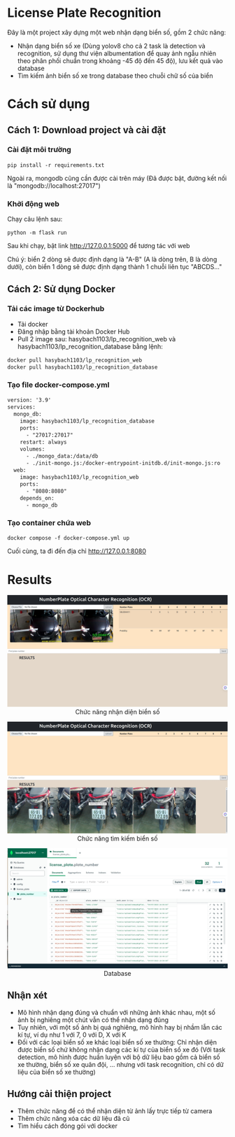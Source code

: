 # License Plate Recognition
Đây là một project xây dựng một web nhận dạng biển số, gồm 2 chức năng:<br>

* Nhận dạng biển số xe (Dùng yolov8 cho cả 2 task là detection và recognition, sử dụng thư viện albumentation để quay ảnh ngẫu nhiên theo phân phối chuẩn trong khoảng -45 độ đến 45 độ), lưu kết quả vào database
* Tìm kiếm ảnh biển số xe trong database theo chuỗi chữ số của biển

# Cách sử dụng

## Cách 1: Download project và cài đặt

### Cài đặt môi trường
```
pip install -r requirements.txt
```
Ngoài ra, mongodb cũng cần được cài trên máy (Đã được bật, đường kết nối là "mongodb://localhost:27017")

### Khởi động web

Chạy câu lệnh sau:
```
python -m flask run
```
Sau khi chạy, bật link http://127.0.0.1:5000 để tương tác với web 

Chú ý: biển 2 dòng sẽ được định dạng là "A-B" (A là dòng trên, B là dòng dưới), còn biển 1 dòng sẽ được định dạng thành 1 chuỗi liên tục "ABCDS..."

## Cách 2: Sử dụng Docker

### Tải các image từ Dockerhub
* Tải docker
* Đăng nhập bằng tài khoản Docker Hub
* Pull 2 image sau: hasybach1103/lp_recognition_web và hasybach1103/lp_recognition_database bằng lệnh:
```
docker pull hasybach1103/lp_recognition_web
docker pull hasybach1103/lp_recognition_database
```

### Tạo file docker-compose.yml

```
version: '3.9'
services:
  mongo_db:
    image: hasybach1103/lp_recognition_database
    ports:
      - "27017:27017"
    restart: always
    volumes:
      - ./mongo_data:/data/db
      - ./init-mongo.js:/docker-entrypoint-initdb.d/init-mongo.js:ro
  web:
    image: hasybach1103/lp_recognition_web
    ports:
      - "8080:8080"
    depends_on: 
      - mongo_db
```
### Tạo container chứa web
```
docker compose -f docker-compose.yml up
```

Cuối cùng, ta đi đến địa chỉ http://127.0.0.1:8080

# Results

   <p align="center" >
   <img src="results1.jpg" >
    Chức năng nhận diện biển số
</p>

   <p align="center" >
   <img src="results3.jpg" >
    Chức năng tìm kiếm biển số
</p>

   <p align="center" >
   <img src="results2.jpg" >
    Database
</p>

## Nhận xét
* Mô hình nhận dạng đúng và chuẩn với những ảnh khác nhau, một số ảnh bị nghiêng một chút vẫn có thể nhận dạng đúng
* Tuy nhiên, với một số ảnh bị quá nghiêng, mô hình hay bị nhầm lẫn các kí tự, ví dụ như 1 với 7, 0 với D, X với K
* Đối với các loại biển số xe khác loại biển số xe thường: Chỉ nhận diện được biển số chứ không nhận dạng các kí tự của biển số xe đó (Với task detection, mô hình được huấn luyện với bộ dữ liệu bao gồm cả biển số xe thường, biển số xe quân đội, ... nhưng với task recognition, chỉ có dữ liệu của biển số xe thường)

## Hướng cải thiện project
* Thêm chức năng để có thể nhận diện từ ảnh lấy trực tiếp từ camera
* Thêm chức năng xóa các dữ liệu đã cũ 
* Tìm hiểu cách đóng gói với docker
